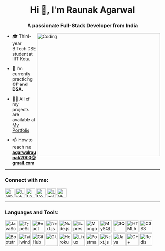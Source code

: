 <h1 align="center">Hi 👋, I'm Raunak Agarwal</h1>
<h3 align="center">A passionate Full-Stack Developer from India</h3>

<img align="right" alt="Coding" width="400" src="https://miro.medium.com/v2/resize:fit:640/format:webp/1*um19N_oeTKlmrHMov0O5bA.gif">

- 🎓 Third-year B.Tech CSE student at IIIT Kota.

- 🌱 I’m currently practicing **CP and DSA.**

- 👨‍💻 All of my projects are available at [My Portfolio](https://raunakkkkk.github.io/Portfolio-Website/)

- 📫 How to reach me **agarwalraunak2000@gmail.com**

---

<h3 align="left">Connect with me:</h3>
<p align="left">
  <a href="mailto:agarwalraunak2000@gmail.com" target="blank">
    <img align="center" src="https://img.icons8.com/color/48/gmail--v1.png" alt="Gmail" width="30" height="30" />
  </a>
  <a href="https://linkedin.com/in/raunak-agarwal-397467257" target="blank">
    <img align="center" src="https://img.icons8.com/color/48/linkedin.png" alt="LinkedIn" width="30" height="30" />
  </a>
<a href="https://www.codechef.com/users/raunakkk" target="blank">
  <img align="center" src="https://cdn.codechef.com/images/cc-logo.svg" alt="CodeChef" width="30" height="30" />
</a>

  <a href="https://codeforces.com/profile/agarwalraunak2000" target="blank">
    <img align="center" src="https://img.icons8.com/external-tal-revivo-color-tal-revivo/24/external-codeforces-programming-competitions-and-contests-programming-community-logo-color-tal-revivo.png" alt="Codeforces" width="30" height="30" />
  </a>
  <a href="https://www.leetcode.com/agarwalraunak2000" target="blank">
    <img align="center" src="https://img.icons8.com/external-tal-revivo-shadow-tal-revivo/24/external-level-up-your-coding-skills-and-quickly-land-a-job-logo-shadow-tal-revivo.png" alt="Leetcode" width="30" height="30" />
  </a>
  <a href="https://auth.geeksforgeeks.org/user/agarwalra4a9t" target="blank">
    <img align="center" src="https://img.icons8.com/color/48/GeeksforGeeks.png" alt="GFG" width="30" height="30" />
  </a>
</p>

---

<h3 align="left">Languages and Tools:</h3>
<p align="left">
  <img src="https://img.icons8.com/color/48/javascript--v1.png" alt="JavaScript" width="40" height="40"/>
  <img src="https://img.icons8.com/color/48/typescript.png" alt="TypeScript" width="40" height="40"/>
  <img src="https://img.icons8.com/color/48/react-native.png" alt="React" width="40" height="40"/>
  
  <!-- Updated Next.js logo -->
  <img src="https://cdn.worldvectorlogo.com/logos/next-js.svg" alt="Next.js" width="40" height="40"/>

  <img src="https://img.icons8.com/fluency/48/node-js.png" alt="Node.js" width="40" height="40"/>

  <!-- Updated Express.js logo -->
  <img src="https://cdn.worldvectorlogo.com/logos/express-109.svg" alt="Express.js" width="40" height="40"/>

  <img src="https://img.icons8.com/color/48/mongodb.png" alt="MongoDB" width="40" height="40"/>
  <img src="https://img.icons8.com/color/48/mysql-logo.png" alt="MySQL" width="40" height="40"/>
  <img src="https://img.icons8.com/external-soft-fill-juicy-fish/60/external-sql-coding-and-development-soft-fill-soft-fill-juicy-fish.png" alt="SQL" width="40" height="40"/>
  <img src="https://img.icons8.com/color/48/html-5--v1.png" alt="HTML5" width="40" height="40"/>
  <img src="https://img.icons8.com/color/48/css3.png" alt="CSS3" width="40" height="40"/>
  <img src="https://img.icons8.com/color/48/bootstrap.png" alt="Bootstrap" width="40" height="40"/>
  <img src="https://img.icons8.com/color/48/tailwindcss.png" alt="Tailwind CSS" width="40" height="40"/>
  <img src="https://img.icons8.com/ios/50/github.png" alt="GitHub" width="40" height="40"/>
  <img src="https://img.icons8.com/color/48/git.png" alt="Git" width="40" height="40"/>
  <img src="https://img.icons8.com/color/48/heroku.png" alt="Heroku" width="40" height="40"/>
  <img src="https://img.icons8.com/color/48/linux.png" alt="Linux" width="40" height="40"/>

  <!-- Updated Postman logo -->
  <img src="https://cdn.worldvectorlogo.com/logos/postman.svg" alt="Postman" width="40" height="40"/>
  <img src="https://upload.wikimedia.org/wikipedia/commons/8/8e/Nextjs-logo.svg" alt="Next.js" width="40" height="40" style="background-color: white; border-radius: 6px;" />

  <img src="https://img.icons8.com/color/48/java-coffee-cup-logo.png" alt="Java" width="40" height="40"/>
  <img src="https://img.icons8.com/color/48/c-plus-plus-logo.png" alt="C++" width="40" height="40"/>
  <img src="https://img.icons8.com/ios/50/redis.png" alt="Redis" width="40" height="40"/>
</p>
